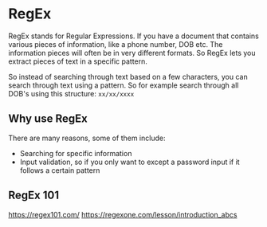 # RegEx
RegEx stands for Regular Expressions. If you have a document that contains various pieces of information, like a phone number, DOB etc. The information pieces will often be in very different formats. So RegEx lets you extract pieces of text in a specific pattern.

So instead of searching through text based on a few characters, you can search through text using a pattern. So for example search through all DOB's using this structure: `xx/xx/xxxx`

## Why use RegEx
There are many reasons, some of them include:
 - Searching for specific information
 - Input validation, so if you only want to except a password input if it follows a certain pattern

## RegEx 101
https://regex101.com/
https://regexone.com/lesson/introduction_abcs

